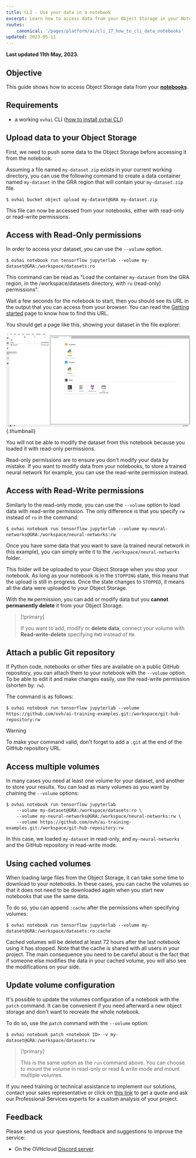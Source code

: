```yaml
---
title: CLI - Use your data in a notebook
excerpt: Learn how to access data from your Object Storage in your Notebook
routes:
    canonical: '/pages/platform/ai/cli_17_how_to_cli_data_notebooks'
updated: 2023-05-11
---
```


**Last updated 11th May, 2023.**

## Objective

This guide shows how to access Object Storage data from your [**notebooks**](/pages/platform/ai/notebook_guide_introduction_definition).

## Requirements

- a working `ovhai` CLI ([how to install ovhai CLI](/pages/platform/ai/cli_10_howto_install_cli))

## Upload data to your Object Storage

First, we need to push some data to the Object Storage before accessing it from the notebook.

Assuming a file named `my-dataset.zip` exists in your current working directory, you can use the following command
to create a data container named `my-dataset` in the GRA region that will contain your `my-dataset.zip` file.

``` {.console}
$ ovhai bucket object upload my-dataset@GRA my-dataset.zip
```

This file can now be accessed from your notebooks, either with read-only or read-write permissions.

## Access with Read-Only permissions

In order to access your dataset, you can use the `--volume` option.

``` {.console}
$ ovhai notebook run tensorflow jupyterlab --volume my-dataset@GRA:/workspace/datasets:ro
```

This command can be read as "Load the container `my-dataset` from the GRA region, in the /workspace/datasets directory,
with `ro` (read-only) permissions".

Wait a few seconds for the notebook to start, then you should see its URL in the output that you can access from your browser.
You can read the [Getting started](https://docs.ovh.com/us/es/publiccloud/ai/cli/getting-started-cli/) page to know how to find this URL.

You should get a page like this, showing your dataset in the file explorer:

![image](images/jupyterlab_with_dataset.png){.thumbnail}

You will not be able to modify the dataset from this notebook because you loaded it with read-only permissions.

Read-only permissions are to ensure you don't modify your data by mistake. If you want to modify data from your
notebooks, to store a trained neural network for example, you can use the read-write permission instead.

## Access with Read-Write permissions

Similarly to the read-only mode, you can use the `--volume` option to load data with read-write permission.
The only difference is that you specify `rw` instead of `ro` in the command:

``` {.console}
$ ovhai notebook run tensorflow jupyterlab --volume my-neural-networks@GRA:/workspace/neural-networks:rw
```

Once you have some data that you want to save (a trained neural network in this example), you can simply write it
to the `/workspace/neural-networks` folder.

This folder will be uploaded to your Object Storage when you stop your notebook.
As long as your notebook is in the `STOPPING` state, this means that the upload is still in progress. Once the state
changes to `STOPPED`, it means all the data were uploaded to your Object Storage.

With the `RW` permission, you can add or modify data but you **cannot permanently delete** it from your Object Storage.

> [!primary]
>
> If you want to add, modify or **delete data**, connect your volume with **Read-write-delete** specifying `RWD` instead of `RW`.

## Attach a public Git repository

If Python code, notebooks or other files are available on a public GitHub repository, you can attach them to your notebook with the `--volume` option.
To be able to edit it and make changes easily, use the read-write permission (shorten by: `rw`).

The command is as follows:

``` {.console}
$ ovhai notebook run tensorflow jupyterlab --volume https://github.com/ovh/ai-training-examples.git:/workspace/git-hub-repository:rw
```

> [!warning]
>
> To make your command valid, don't forget to add a `.git` at the end of the GitHub repository URL.

## Access multiple volumes

In many cases you need at least one volume for your dataset, and another to store your results. You can load as many
volumes as you want by chaining the `--volume` options:

``` {.console}
$ ovhai notebook run tensorflow jupyterlab
    --volume my-dataset@GRA:/workspace/datasets:ro \
    --volume my-neural-networks@GRA:/workspace/neural-networks:rw \
    --volume https://github.com/ovh/ai-training-examples.git:/workspace/git-hub-repository:rw
```

In this case, we loaded `my-dataset` in read-only, and `my-neural-networks` and the GitHub repository in read-write mode.

## Using cached volumes

When loading large files from the Object Storage, it can take some time to download to your notebooks. In these cases, you can cache the volumes so that it does not need to be downloaded again when you start new notebooks that use the same data.

To do so, you can append `:cache` after the permissions when specifying volumes:

``` {.console}
$ ovhai notebook run tensorflow jupyterlab --volume my-dataset@GRA:/workspace/datasets:ro:cache
```

Cached volumes will be deleted at least 72 hours after the last notebook using it has stopped.
Note that the cache is shared with all users in your project. The main consequence you need to be careful about
is the fact that if someone else modifies the data in your cached volume, you will also see the modifications on your side.

## Update volume configuration

It's possible to update the volumes configuration of a notebook with the `patch` command.
It can be convenient if you need afterward a new object storage and don't want to recreate the whole notebook.

To do so, use the `patch` command with the `--volume` option:
```{.console}
$ ovhai notebook patch <notebook ID> -v my-dataset@GRA:/workspace/datasets:rw

```

> [!primary]
> 
> This is the same option as the `run` command above. You can choose to mount the volume in read-only or read & write mode and mount multiple volumes.
>

If you need training or technical assistance to implement our solutions, contact your sales representative or click on [this link](https://www.ovhcloud.com/es/professional-services/) to get a quote and ask our Professional Services experts for a custom analysis of your project.

## Feedback

Please send us your questions, feedback and suggestions to improve the service:

- On the OVHcloud [Discord server](https://discord.com/invite/vXVurFfwe9) 
